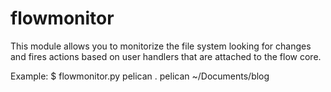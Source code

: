 # flowmonitor
This module allows you to monitorize the file system looking for changes and fires actions based on user handlers that are attached to the flow core.

Example:
        $ flowmonitor.py pelican . pelican ~/Documents/blog
